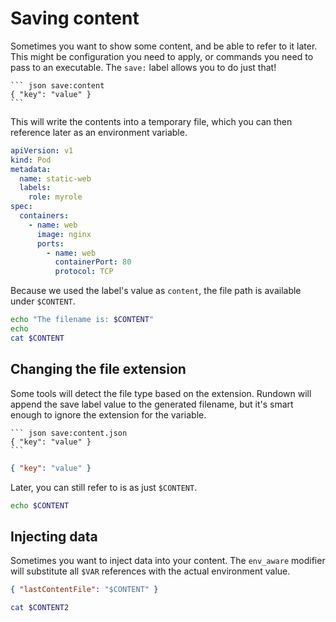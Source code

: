 # Saving content

Sometimes you want to show some content, and be able to refer to it later. This might be configuration you need to apply, or commands you need to pass to an executable. The `save:` label allows you to do just that!

    ``` json save:content
    { "key": "value" }
    ```

This will write the contents into a temporary file, which you can then reference later as an environment variable.

``` yaml save:content reveal
apiVersion: v1
kind: Pod
metadata:
  name: static-web
  labels:
    role: myrole
spec:
  containers:
    - name: web
      image: nginx
      ports:
        - name: web
          containerPort: 80
          protocol: TCP
```

Because we used the label's value as `content`, the file path is available under `$CONTENT`.

``` bash stdout reveal
echo "The filename is: $CONTENT"
echo
cat $CONTENT
```

## Changing the file extension

Some tools will detect the file type based on the extension. Rundown will append the save label value to the generated filename, but it's smart enough to ignore the extension for the variable.

    ``` json save:content.json
    { "key": "value" }
    ```

``` json save:content.json
{ "key": "value" }
```

Later, you can still refer to is as just `$CONTENT`.

``` bash reveal stdout
echo $CONTENT
```

## Injecting data

Sometimes you want to inject data into your content. The `env_aware` modifier will substitute all `$VAR` references with the actual environment value.

``` json save:content2.json env_aware reveal
{ "lastContentFile": "$CONTENT" }
```

``` bash reveal stdout
cat $CONTENT2
```